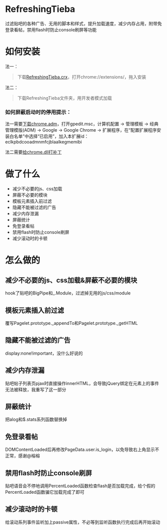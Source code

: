 # RefreshingTieba
过滤贴吧的各种广告、无用的脚本和样式，提升加载速度，减少内存占用，附带免登录看帖，禁用flash时防止console刷屏等功能

# 如何安装
法一：
> 下载[RefreshingTieba.crx](https://github.com/8qwe24657913/RefreshingTieba/raw/master/RefreshingTieba.crx)，打开chrome://extensions/，拖入安装

法二：
> 下载RefreshingTieba文件夹，用开发者模式加载

### 如何屏蔽启动时的停用提示：

法一需要[下载chrome.adm](https://support.google.com/chrome/a/answer/187202)，打开gpedit.msc，计算机配置 -> 管理模板 -> 经典管理模版(ADM) -> Google -> Google Chrome -> 扩展程序，在“配置扩展程序安装白名单”中选择“已启用”，加入本扩展id：eclkpbdcooadmnmfcjblaalkegmemibi

法二需要[给chrome.dll打补丁](http://stackoverflow.com/questions/30287907/)

# 做了什么
* 减少不必要的js、css加载
* 屏蔽不必要的模块
* 模板元素插入前过滤
* 隐藏不能被过滤的广告
* 减少内存泄漏
* 屏蔽统计
* 免登录看帖
* 禁用flash时防止console刷屏
* 减少滚动时的卡顿

# 怎么做的
## 减少不必要的js、css加载&屏蔽不必要的模块
hook了贴吧的BigPipe和_.Module，过滤掉无用的js/css/module
## 模板元素插入前过滤
覆写Pagelet.prototype._appendTo和Pagelet.prototype._getHTML
## 隐藏不能被过滤的广告
display:none!important，没什么好说的
## 减少内存泄漏
贴吧帖子列表页pjax时直接操作innerHTML，会导致jQuery绑定在元素上的事件无法被释放，我重写了这一部分
## 屏蔽统计
把alog和$.stats系列函数替换掉
## 免登录看帖
DOMContentLoaded后再修改PageData.user.is_login，以免导致右上角显示不正常，感谢@榕榕
## 禁用flash时防止console刷屏
贴吧语音会不停地调用PercentLoaded函数检查flash是否加载完成，给个假的PercentLoaded函数骗它加载完成了即可
## 减少滚动时的卡顿
给滚动系列事件监听加上passive属性，不必等到监听函数执行完成后再开始滚动

